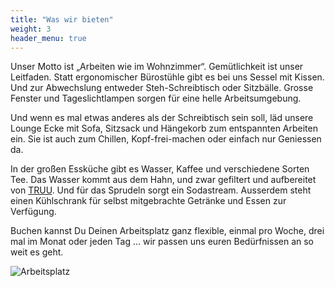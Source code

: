 ```yaml
---
title: "Was wir bieten"
weight: 3
header_menu: true
---
```


Unser Motto ist „Arbeiten wie im Wohnzimmer“. Gemütlichkeit ist unser Leitfaden.
Statt ergonomischer Bürostühle gibt es bei uns Sessel mit Kissen.
Und zur Abwechslung entweder Steh-Schreibtisch oder Sitzbälle.
Grosse Fenster und Tageslichtlampen sorgen für eine helle Arbeitsumgebung. 

Und wenn es mal etwas anderes als der Schreibtisch sein soll, läd unsere Lounge Ecke mit Sofa, Sitzsack und 
Hängekorb zum entspannten Arbeiten ein. 
Sie ist auch zum Chillen, Kopf-frei-machen oder einfach nur Geniessen da.

In der großen Essküche gibt es Wasser, Kaffee und verschiedene Sorten Tee. 
Das Wasser kommt aus dem Hahn, und zwar gefiltert und aufbereitet von [TRUU](https://www.truu.com/truu-water/produkte/ "TRUU"). 
Und für das Sprudeln sorgt ein Sodastream. 
Ausserdem steht einen Kühlschrank für selbst mitgebrachte Getränke und Essen zur Verfügung.

Buchen kannst Du Deinen Arbeitsplatz ganz flexible, einmal pro Woche, drei mal im Monat oder jeden Tag … wir passen uns euren Bedürfnissen an so weit es geht.

![Arbeitsplatz](images/Workplace-2560.jpg)
